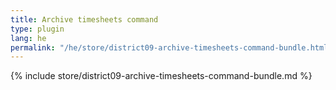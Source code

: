 ```yaml
---
title: Archive timesheets command
type: plugin
lang: he
permalink: "/he/store/district09-archive-timesheets-command-bundle.html"
---
```


{% include store/district09-archive-timesheets-command-bundle.md %}
